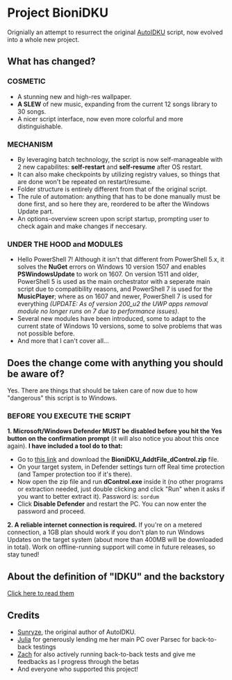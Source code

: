 # Project BioniDKU
Orignially an attempt to resurrect the original [AutoIDKU](https://github.com/sunryze-git/AutoIDKU) script, now evolved into a whole new project.

## What has changed?
### COSMETIC
- A stunning new and high-res wallpaper.
- **A SLEW** of new music, expanding from the current 12 songs library to 30 songs.
- A nicer script interface, now even more colorful and more distinguishable.
### MECHANISM
- By leveraging batch technology, the script is now self-manageable with 2 new capabilites: **self-restart** and **self-resume** after OS restart.
- It can also make checkpoints by utilizing registry values, so things that are done won't be repeated on restart/resume.
- Folder structure is entirely different from that of the original script.
- The rule of automation: anything that has to be done manually must be done first, and so here they are, reordered to be after the Windows Update part.
- An options-overview screen upon script startup, prompting user to check again and make changes if neccesary.
### UNDER THE HOOD and MODULES
- Hello PowerShell 7! Although it isn't that different from PowerShell 5.x, it solves the **NuGet** errors on Windows 10 version 1507 and enables **PSWindowsUpdate** to work on 1607. On version 1511 and older, PowerShell 5 is used as the main orchestrator with a seperate main script due to compatibility reasons, and PowerShell 7 is used for the **MusicPlayer**; where as on 1607 and newer, PowerShell 7 is used for everything *(UPDATE: As of version 200_u2 the UWP apps removal module no longer runs on 7 due to performance issues)*.
- Several new modules have been introduced, some to adapt to the current state of Windows 10 versions, some to solve problems that was not possible before.
- And more that I can't cover all...

## Does the change come with anything you should be aware of?
Yes. There are things that should be taken care of now due to how "dangerous" this script is to Windows.

### BEFORE YOU EXECUTE THE SCRIPT
**1. Microsoft/Windows Defender MUST be disabled before you hit the Yes button on the confirmation prompt** (it will also notice you about this once again). **I have included a tool do to that:**
- Go to [this link](https://cutt.ly/BioniDKU-extras) and download the **BioniDKU_AddtFile_dControl.zip** file.
- On your target system, in Defender settings turn off Real time protection (and Tamper protection too if it's there).
- Now open the zip file and run **dControl.exe** inside it (no other programs or extraction needed, just double clicking and click "Run" when it asks if you want to better extract it). Password is: `sordum`
- Click **Disable Defender** and restart the PC. You can now enter the password and proceed.

**2. A reliable internet connection is required.** If you're on a metered connection, a 1GB plan should work if you don't plan to run Windows Updates on the target system (about more than 400MB will be downloaded in total). Work on offline-running support will come in future releases, so stay tuned!

## About the definition of "IDKU" and the backstory
[Click here to read them](https://github.com/Bionic-OSE/BioniDKU/blob/main/YEETME.md)

## Credits
- [Sunryze](https://github.com/sunryze-git), the original author of AutoIDKU.
- [Julia](https://www.youtube.com/channel/UC6D_Ee3rLteOhGe-qD0Ku3A) for generously lending me her main PC over Parsec for back-to-back testings
- [Zach](https://zachstechplace.carrd.co) for also actively running back-to-back tests and give me feedbacks as I progress through the betas
- And everyone who supported this project!
